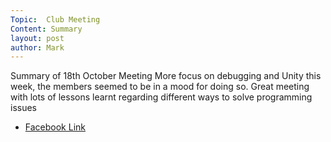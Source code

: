 ```yaml
---
Topic:  Club Meeting
Content: Summary
layout: post
author: Mark
---
```

Summary of 18th October Meeting More focus on debugging and Unity this week, the members seemed to be in a mood for doing so. Great meeting with lots of lessons learnt regarding different ways to solve programming issues



* [Facebook Link](https://www.facebook.com/720665616418529/posts/624768346008257)


